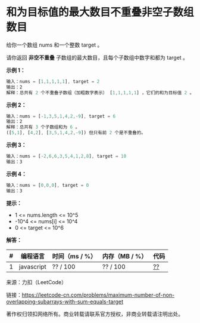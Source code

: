 # 和为目标值的最大数目不重叠非空子数组数目

给你一个数组 nums 和一个整数 target 。

请你返回 **非空不重叠** 子数组的最大数目，且每个子数组中数字和都为 target 。

**示例 1：**

``` javascript
输入：nums = [1,1,1,1,1], target = 2
输出：2
解释：总共有 2 个不重叠子数组（加粗数字表示） [1,1,1,1,1] ，它们的和为目标值 2 。
```

**示例 2：**

``` javascript
输入：nums = [-1,3,5,1,4,2,-9], target = 6
输出：2
解释：总共有 3 个子数组和为 6 。
([5,1], [4,2], [3,5,1,4,2,-9]) 但只有前 2 个是不重叠的。
```

**示例 3：**

``` javascript
输入：nums = [-2,6,6,3,5,4,1,2,8], target = 10
输出：3
```

**示例 4：**

``` javascript
输入：nums = [0,0,0], target = 0
输出：3
```

**提示：**

- 1 <= nums.length <= 10^5
- -10^4 <= nums[i] <= 10^4
- 0 <= target <= 10^6

**解答：**

**#**|**编程语言**|**时间（ms / %）**|**内存（MB / %）**|**代码**
--|--|--|--|--
1|javascript|?? / 100|?? / 100|[??](./javascript/ac_v1.js)

来源：力扣（LeetCode）

链接：https://leetcode-cn.com/problems/maximum-number-of-non-overlapping-subarrays-with-sum-equals-target

著作权归领扣网络所有。商业转载请联系官方授权，非商业转载请注明出处。
